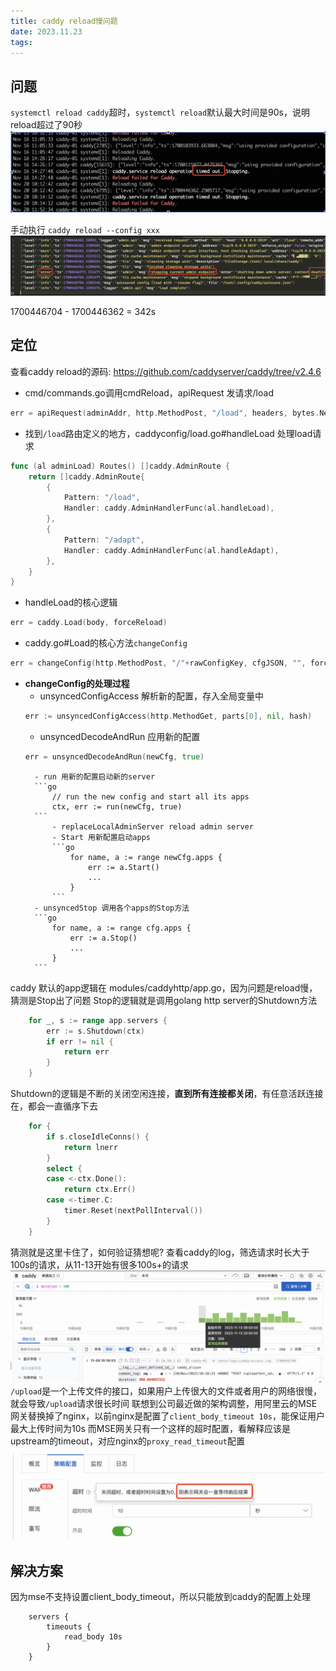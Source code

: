 ```yaml
---
title: caddy reload慢问题
date: 2023.11.23
tags:
---
```


## 问题
`systemctl reload caddy`超时，`systemctl reload`默认最大时间是90s，说明reload超过了90秒
![](/images/caddy-svc-reload.jpg)

手动执行 `caddy reload --config xxx`
![](/images/caddy-reload.png)

1700446704 - 1700446362 = 342s

## 定位
查看caddy reload的源码: https://github.com/caddyserver/caddy/tree/v2.4.6
- cmd/commands.go调用cmdReload，apiRequest 发请求/load
```go
err = apiRequest(adminAddr, http.MethodPost, "/load", headers, bytes.NewReader(config))`
```
- 找到`/load`路由定义的地方，caddyconfig/load.go#handleLoad 处理load请求
```go
func (al adminLoad) Routes() []caddy.AdminRoute {
	return []caddy.AdminRoute{
		{
			Pattern: "/load",
			Handler: caddy.AdminHandlerFunc(al.handleLoad),
		},
		{
			Pattern: "/adapt",
			Handler: caddy.AdminHandlerFunc(al.handleAdapt),
		},
	}
}
```
- handleLoad的核心逻辑
```go
err = caddy.Load(body, forceReload)
```
- caddy.go#Load的核心方法`changeConfig`
```go
err = changeConfig(http.MethodPost, "/"+rawConfigKey, cfgJSON, "", forceReload)
```
- **changeConfig的处理过程**
    - unsyncedConfigAccess 解析新的配置，存入全局变量中
    ```go
    err := unsyncedConfigAccess(http.MethodGet, parts[0], nil, hash)
    ```
    - unsyncedDecodeAndRun 应用新的配置
    ```go
    err = unsyncedDecodeAndRun(newCfg, true)
    ```
        - run 用新的配置启动新的server
        ```go
        	// run the new config and start all its apps
	        ctx, err := run(newCfg, true)
        ```
            - replaceLocalAdminServer reload admin server
            - Start 用新配置启动apps
            ```go
                for name, a := range newCfg.apps {
                    err := a.Start()
                    ...
                }
            ```
        - unsyncedStop 调用各个apps的Stop方法
        ```go
            for name, a := range cfg.apps {
                err := a.Stop()
                ...
            }
        ```

caddy 默认的app逻辑在 modules/caddyhttp/app.go，因为问题是reload慢，猜测是Stop出了问题
Stop的逻辑就是调用golang http server的Shutdown方法
```go
	for _, s := range app.servers {
		err := s.Shutdown(ctx)
		if err != nil {
			return err
		}
	}
```
Shutdown的逻辑是不断的关闭空闲连接，**直到所有连接都关闭**，有任意活跃连接在，都会一直循序下去
```go
	for {
		if s.closeIdleConns() {
			return lnerr
		}
		select {
		case <-ctx.Done():
			return ctx.Err()
		case <-timer.C:
			timer.Reset(nextPollInterval())
		}
	}
```
猜测就是这里卡住了，如何验证猜想呢?
查看caddy的log，筛选请求时长大于100s的请求，从11-13开始有很多100s+的请求
![](/images/caddy-log.png)
`/upload`是一个上传文件的接口，如果用户上传很大的文件或者用户的网络很慢，就会导致`/upload`请求很长时间
联想到公司最近做的架构调整，用阿里云的MSE网关替换掉了nginx，以前nginx是配置了`client_body_timeout 10s`，能保证用户最大上传时间为10s
而MSE网关只有一个这样的超时配置，看解释应该是upstream的timeout，对应nginx的`proxy_read_timeout`配置
![](/images/mse-timeout-cfg.png)

## 解决方案
因为mse不支持设置client_body_timeout，所以只能放到caddy的配置上处理
```
    servers {
        timeouts {
            read_body 10s
        }
    }
```


